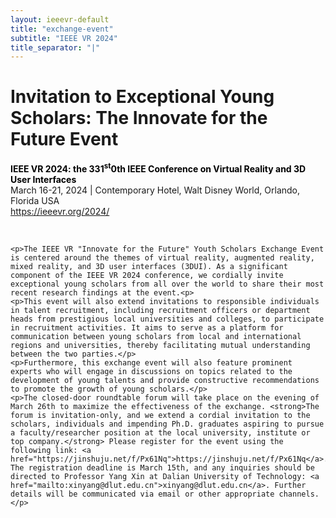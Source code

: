 ```yaml
---
layout: ieeevr-default
title: "exchange-event"
subtitle: "IEEE VR 2024"
title_separator: "|"
---
```

<style>
    <style>* {
        box-sizing: border-box;
    }

    .exhibitors-center {
        margin: auto;
        width: 90%;
    }

    .exhibitors-row {
        display: flex;
        background-color: #F5725E;
        border-radius: 10px;
        padding: 10px;
    }

    .exhibitors-column {
        flex: 50%;
        padding: 20px;
        position: relative;
    }

    .styled-table {
        border-collapse: collapse;
        margin: 25px 0;
        font-size: 0.8em;
        font-family: sans-serif;
        /*min-width: 400px;*/
        box-shadow: 0 0 20px rgba(0, 0, 0, 0.15);
        display: table;
    }

    .styled-table thead tr {
        background-color: #00aeef;
        color: #ffffff;
        text-align: left;
    }

    .styled-table th,
    .styled-table td {
        padding: 12px 15px;
    }

    .styled-table tbody tr {
        border-bottom: 1px solid #dddddd;
    }

    .styled-table tbody tr:nth-of-type(even) {
        background-color: #f3f3f3;
    }

    .styled-table tbody tr:last-of-type {
        border-bottom: 2px solid #00aeef;
    }

    .styled-table tbody tr.active-row {
        font-weight: bold;
        color: #00aeef;
    }

</style>

<div>
    <h1 id="cfp-conference">Invitation to Exceptional Young Scholars: The Innovate for the Future Event</h1>
    <p>
        <strong style="color: black">IEEE VR 2024: the 331<sup>st</sup>0th IEEE Conference on Virtual Reality and 3D User Interfaces </strong>
        <br>
        March 16-21, 2024 | Contemporary Hotel, Walt Disney World, Orlando, Florida USA
        <br>
        <a href="https://ieeevr.org/2024/">https://ieeevr.org/2024/</a>
    </p>
    <br />

    <p>The IEEE VR "Innovate for the Future" Youth Scholars Exchange Event is centered around the themes of virtual reality, augmented reality, mixed reality, and 3D user interfaces (3DUI). As a significant component of the IEEE VR 2024 conference, we cordially invite exceptional young scholars from all over the world to share their most recent research findings at the event.<p>
    <p>This event will also extend invitations to responsible individuals in talent recruitment, including recruitment officers or department heads from prestigious local universities and colleges, to participate in recruitment activities. It aims to serve as a platform for communication between young scholars from local and international regions and universities, thereby facilitating mutual understanding between the two parties.</p>
    <p>Furthermore, this exchange event will also feature prominent experts who will engage in discussions on topics related to the development of young talents and provide constructive recommendations to promote the growth of young scholars.</p>
    <p>The closed-door roundtable forum will take place on the evening of March 26th to maximize the effectiveness of the exchange. <strong>The forum is invitation-only, and we extend a cordial invitation to the scholars, individuals and impending Ph.D. graduates aspiring to pursue a faculty/researcher position at the local university, institute or top company.</strong> Please register for the event using the following link: <a href="https://jinshuju.net/f/Px61Nq">https://jinshuju.net/f/Px61Nq</a>. The registration deadline is March 15th, and any inquiries should be directed to Professor Yang Xin at Dalian University of Technology: <a href="mailto:xinyang@dlut.edu.cn">xinyang@dlut.edu.cn</a>. Further details will be communicated via email or other appropriate channels.</p>

<div>